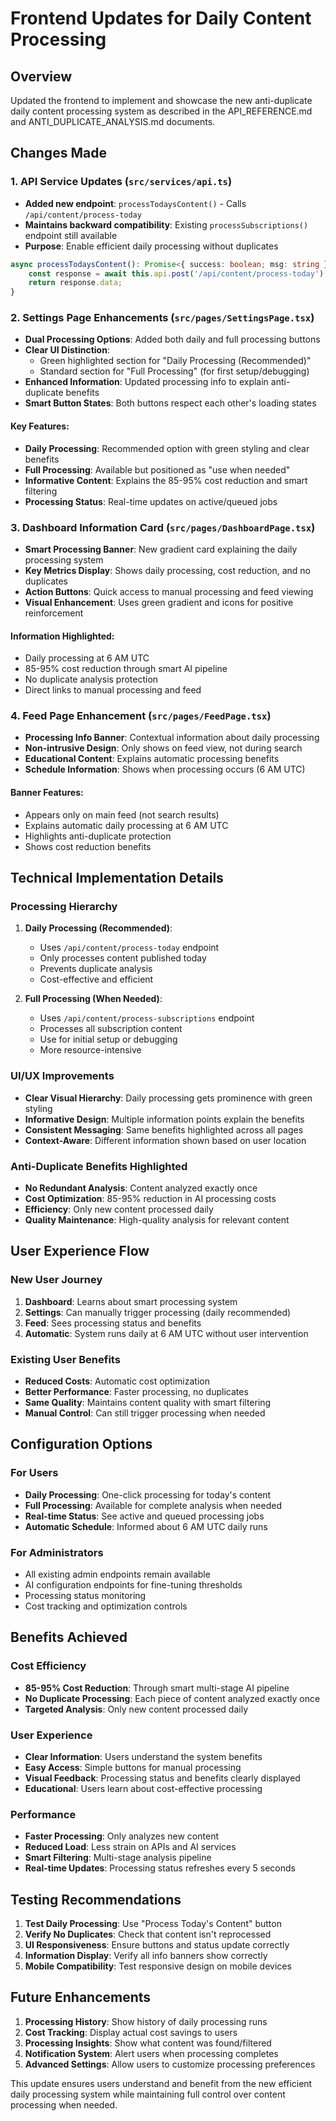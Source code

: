 # Frontend Updates for Daily Content Processing

## Overview
Updated the frontend to implement and showcase the new anti-duplicate daily content processing system as described in the API_REFERENCE.md and ANTI_DUPLICATE_ANALYSIS.md documents.

## Changes Made

### 1. API Service Updates (`src/services/api.ts`)
- **Added new endpoint**: `processTodaysContent()` - Calls `/api/content/process-today`
- **Maintains backward compatibility**: Existing `processSubscriptions()` endpoint still available
- **Purpose**: Enable efficient daily processing without duplicates

```typescript
async processTodaysContent(): Promise<{ success: boolean; msg: string }> {
    const response = await this.api.post('/api/content/process-today');
    return response.data;
}
```

### 2. Settings Page Enhancements (`src/pages/SettingsPage.tsx`)
- **Dual Processing Options**: Added both daily and full processing buttons
- **Clear UI Distinction**: 
  - Green highlighted section for "Daily Processing (Recommended)"
  - Standard section for "Full Processing" (for first setup/debugging)
- **Enhanced Information**: Updated processing info to explain anti-duplicate benefits
- **Smart Button States**: Both buttons respect each other's loading states

#### Key Features:
- **Daily Processing**: Recommended option with green styling and clear benefits
- **Full Processing**: Available but positioned as "use when needed"
- **Informative Content**: Explains the 85-95% cost reduction and smart filtering
- **Processing Status**: Real-time updates on active/queued jobs

### 3. Dashboard Information Card (`src/pages/DashboardPage.tsx`)
- **Smart Processing Banner**: New gradient card explaining the daily processing system
- **Key Metrics Display**: Shows daily processing, cost reduction, and no duplicates
- **Action Buttons**: Quick access to manual processing and feed viewing
- **Visual Enhancement**: Uses green gradient and icons for positive reinforcement

#### Information Highlighted:
- Daily processing at 6 AM UTC
- 85-95% cost reduction through smart AI pipeline
- No duplicate analysis protection
- Direct links to manual processing and feed

### 4. Feed Page Enhancement (`src/pages/FeedPage.tsx`)
- **Processing Info Banner**: Contextual information about daily processing
- **Non-intrusive Design**: Only shows on feed view, not during search
- **Educational Content**: Explains automatic processing benefits
- **Schedule Information**: Shows when processing occurs (6 AM UTC)

#### Banner Features:
- Appears only on main feed (not search results)
- Explains automatic daily processing at 6 AM UTC
- Highlights anti-duplicate protection
- Shows cost reduction benefits

## Technical Implementation Details

### Processing Hierarchy
1. **Daily Processing (Recommended)**: 
   - Uses `/api/content/process-today` endpoint
   - Only processes content published today
   - Prevents duplicate analysis
   - Cost-effective and efficient

2. **Full Processing (When Needed)**:
   - Uses `/api/content/process-subscriptions` endpoint
   - Processes all subscription content
   - Use for initial setup or debugging
   - More resource-intensive

### UI/UX Improvements
- **Clear Visual Hierarchy**: Daily processing gets prominence with green styling
- **Informative Design**: Multiple information points explain the benefits
- **Consistent Messaging**: Same benefits highlighted across all pages
- **Context-Aware**: Different information shown based on user location

### Anti-Duplicate Benefits Highlighted
- **No Redundant Analysis**: Content analyzed exactly once
- **Cost Optimization**: 85-95% reduction in AI processing costs
- **Efficiency**: Only new content processed daily
- **Quality Maintenance**: High-quality analysis for relevant content

## User Experience Flow

### New User Journey
1. **Dashboard**: Learns about smart processing system
2. **Settings**: Can manually trigger processing (daily recommended)
3. **Feed**: Sees processing status and benefits
4. **Automatic**: System runs daily at 6 AM UTC without user intervention

### Existing User Benefits
- **Reduced Costs**: Automatic cost optimization
- **Better Performance**: Faster processing, no duplicates
- **Same Quality**: Maintains content quality with smart filtering
- **Manual Control**: Can still trigger processing when needed

## Configuration Options

### For Users
- **Daily Processing**: One-click processing for today's content
- **Full Processing**: Available for complete analysis when needed
- **Real-time Status**: See active and queued processing jobs
- **Automatic Schedule**: Informed about 6 AM UTC daily runs

### For Administrators
- All existing admin endpoints remain available
- AI configuration endpoints for fine-tuning thresholds
- Processing status monitoring
- Cost tracking and optimization controls

## Benefits Achieved

### Cost Efficiency
- **85-95% Cost Reduction**: Through smart multi-stage AI pipeline
- **No Duplicate Processing**: Each piece of content analyzed exactly once
- **Targeted Analysis**: Only new content processed daily

### User Experience
- **Clear Information**: Users understand the system benefits
- **Easy Access**: Simple buttons for manual processing
- **Visual Feedback**: Processing status and benefits clearly displayed
- **Educational**: Users learn about cost-effective processing

### Performance
- **Faster Processing**: Only analyzes new content
- **Reduced Load**: Less strain on APIs and AI services
- **Smart Filtering**: Multi-stage analysis pipeline
- **Real-time Updates**: Processing status refreshes every 5 seconds

## Testing Recommendations

1. **Test Daily Processing**: Use "Process Today's Content" button
2. **Verify No Duplicates**: Check that content isn't reprocessed
3. **UI Responsiveness**: Ensure buttons and status update correctly
4. **Information Display**: Verify all info banners show correctly
5. **Mobile Compatibility**: Test responsive design on mobile devices

## Future Enhancements

1. **Processing History**: Show history of daily processing runs
2. **Cost Tracking**: Display actual cost savings to users
3. **Processing Insights**: Show what content was found/filtered
4. **Notification System**: Alert users when processing completes
5. **Advanced Settings**: Allow users to customize processing preferences

This update ensures users understand and benefit from the new efficient daily processing system while maintaining full control over content processing when needed.
